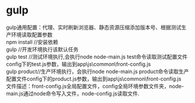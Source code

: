 # gulp
gulp通用配置：代理、实时刷新浏览器、静态资源压缩添加版本号、根据测试生产环境读取配置参数  
npm install //安装依赖    
gulp //开发环境执行该默认任务  
gulp test //测试环境执行,会执行node node-main.js test命令读取测试配置文件config下的test.js参数，输出到app\js\common\front-config.js  
gulp product//生产环境执行，会执行node node-main.js product命令读取生产配置文件config下的product.js参数，输出到app\js\common\front-config.js  
文件描述：front-config.js全局配置文件，config全局环境参数文件夹，node-main.js通过node命令写入文件，node-config.js读取文件.  
